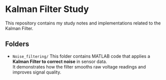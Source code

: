 # Kalman Filter Study

This repository contains my study notes and implementations related to the Kalman Filter.


## Folders
- `Noise_filtering/`
  This folder contains MATLAB code that applies a **Kalman Filter to correct noise** in sensor data.  
  It demonstrates how the filter smooths raw voltage readings and improves signal quality.

